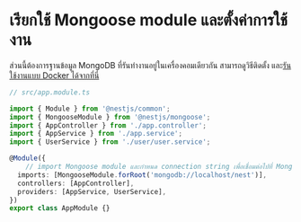 
# เรียกใช้ Mongoose module และตั้งค่าการใช้งาน

ส่วนนี้ต้องการฐานข้อมูล MongoDB ที่รันทำงานอยู่ในเครื่องคอมเดียวกัน สามารถดูวิธีติดตั้ง และ[รันใช้งานแบบ Docker ได้จากที่นี่](https://github.com/teerasej/docker-handbook/blob/master/simple-mongo/readme.md) 


```ts
// src/app.module.ts

import { Module } from '@nestjs/common';
import { MongooseModule } from '@nestjs/mongoose';
import { AppController } from './app.controller';
import { AppService } from './app.service';
import { UserService } from './user/user.service';

@Module({
    // import Mongoose module และกำหนด connection string เพื่อเชื่อมต่อไปที่ MongoDB server ที่รันใช้งานในเครื่อง
  imports: [MongooseModule.forRoot('mongodb://localhost/nest')],
  controllers: [AppController],
  providers: [AppService, UserService],
})
export class AppModule {}

```
